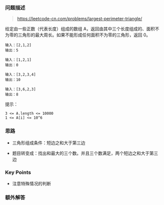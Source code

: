 ### 问题描述

> https://leetcode-cn.com/problems/largest-perimeter-triangle/

给定由一些正数（代表长度）组成的数组 A，返回由其中三个长度组成的、面积不为零的三角形的最大周长。如果不能形成任何面积不为零的三角形，返回 0。

```
输入：[2,1,2]
输出：5

输入：[1,2,1]
输出：0

输入：[3,2,3,4]
输出：10

输入：[3,6,2,3]
输出：8
```

提示：

```
3 <= A.length <= 10000
1 <= A[i] <= 10^6
```

### 思路

* 三角形组成条件：短边之和大于第三边

* 题目转变成：找出和最大的三个数。并且三个数满足，两个短边之和大于第三边

### Key Points

* 注意特殊情况的判断

### 额外解答